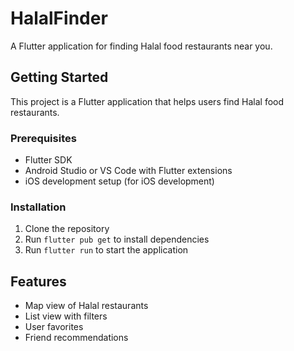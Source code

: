 # HalalFinder

A Flutter application for finding Halal food restaurants near you.

## Getting Started

This project is a Flutter application that helps users find Halal food restaurants.

### Prerequisites

- Flutter SDK
- Android Studio or VS Code with Flutter extensions
- iOS development setup (for iOS development)

### Installation

1. Clone the repository
2. Run `flutter pub get` to install dependencies
3. Run `flutter run` to start the application

## Features

- Map view of Halal restaurants
- List view with filters
- User favorites
- Friend recommendations
